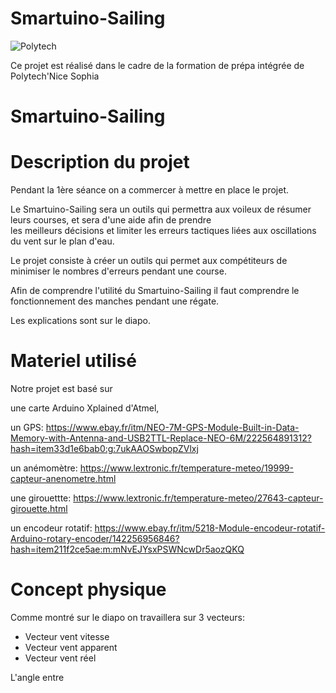 # Smartuino-Sailing
![Polytech](http://www.polytechnice.fr/jahia/jsp/jahia/templates/inc/img/polytech_nice-sophia.png)

Ce projet est réalisé dans le cadre de la formation de prépa intégrée de Polytech'Nice Sophia

# Smartuino-Sailing




# Description du projet
Pendant la 1ère séance on a commercer à mettre en place le projet.
    
Le Smartuino-Sailing sera un outils qui permettra aux voileux de résumer leurs courses, et sera d'une aide afin de prendre             
les meilleurs décisions et limiter les erreurs tactiques liées aux oscillations du vent sur le plan d'eau.
       
Le projet consiste à créer un outils qui permet aux compétiteurs de minimiser le nombres d'erreurs pendant une course.

Afin de comprendre l'utilité du Smartuino-Sailing il faut comprendre le fonctionnement des manches pendant une régate.

Les explications sont sur le diapo.

# Materiel utilisé

Notre projet est basé sur

une carte Arduino Xplained d'Atmel,

un GPS: <https://www.ebay.fr/itm/NEO-7M-GPS-Module-Built-in-Data-Memory-with-Antenna-and-USB2TTL-Replace-NEO-6M/222564891312?hash=item33d1e6bab0:g:7ukAAOSwbopZVlxj>

un anémomètre: <https://www.lextronic.fr/temperature-meteo/19999-capteur-anenometre.html>

une girouettte: <https://www.lextronic.fr/temperature-meteo/27643-capteur-girouette.html>

un encodeur rotatif:  <https://www.ebay.fr/itm/5218-Module-encodeur-rotatif-Arduino-rotary-encoder/142256956846?hash=item211f2ce5ae:m:mNvEJYsxPSWNcwDr5aozQKQ>

# Concept physique
Comme montré sur le diapo on travaillera sur 3 vecteurs: 
* Vecteur vent vitesse 
* Vecteur vent apparent 
* Vecteur vent réel

L'angle entre 

